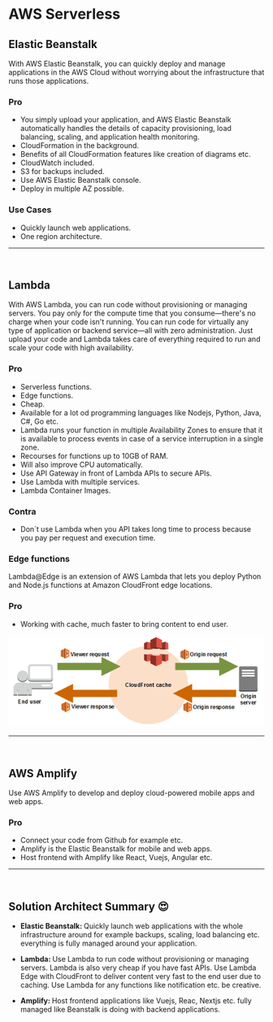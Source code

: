 # AWS Serverless

## Elastic Beanstalk
With AWS Elastic Beanstalk, you can quickly deploy and manage applications in the AWS Cloud without worrying about the infrastructure that runs those applications.

### Pro
- You simply upload your application, and AWS Elastic Beanstalk automatically handles the details of capacity provisioning, load balancing, scaling, and application health monitoring.
- CloudFormation in the background.
- Benefits of all CloudFormation features like creation of diagrams etc.
- CloudWatch included.
- S3 for backups included.
- Use AWS Elastic Beanstalk console.
- Deploy in multiple AZ possible.

### Use Cases
- Quickly launch web applications.
- One region architecture.

---
<br>

## Lambda
With AWS Lambda, you can run code without provisioning or managing servers. You pay only for the compute time that you consume—there's no charge when your code isn't running. You can run code for virtually any type of application or backend service—all with zero administration. Just upload your code and Lambda takes care of everything required to run and scale your code with high availability.

### Pro
- Serverless functions.
- Edge functions.
- Cheap.
- Available for a lot od programming languages like Nodejs, Python, Java, C#, Go etc.
- Lambda runs your function in multiple Availability Zones to ensure that it is available to process events in case of a service interruption in a single zone.
- Recourses for functions up to 10GB of RAM.
- Will also improve CPU automatically.
- Use API Gateway in front of Lambda APIs to secure APIs.
- Use Lambda with multiple services.
- Lambda Container Images.

### Contra
- Don´t use Lambda when you API takes long time to process because you pay per request and execution time.

### Edge functions
Lambda@Edge is an extension of AWS Lambda that lets you deploy Python and Node.js functions at Amazon CloudFront edge locations.

### Pro
- Working with cache, much faster to bring content to end user.

![Lambda Edge](./draws/lambda-edge.png)

---
<br>

## AWS Amplify
Use AWS Amplify to develop and deploy cloud-powered mobile apps and web apps.

### Pro
- Connect your code from Github for example etc.
- Amplify is the Elastic Beanstalk for mobile and web apps.
- Host frontend with Amplify like React, Vuejs, Angular etc.

---
<br>

## Solution Architect Summary 😍

- <b>Elastic Beanstalk: </b>Quickly launch web applications with the whole infrastructure around for example backups, scaling, load balancing etc. everything is fully managed around your application. 

- <b>Lambda: </b>Use Lambda to run code without provisioning or managing servers. Lambda is also very cheap if you have fast APIs. Use Lambda Edge with CloudFront to deliver content very fast to the end user due to caching. Use Lambda for any functions like notification etc. be creative. 

- <b>Amplify: </b>Host frontend applications like Vuejs, Reac, Nextjs etc. fully managed like Beanstalk is doing with backend applications.
